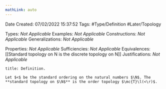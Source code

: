 ```yaml
---
mathLink: auto
---
```


<div class="topSpace"></div>

Date Created: 07/02/2022 15:37:52
Tags: #Type/Definition #Later/Topology

Types: _Not Applicable_
Examples: _Not Applicable_
Constructions: _Not Applicable_
Generalizations: _Not Applicable_

Properties: _Not Applicable_
Sufficiencies: _Not Applicable_
Equivalences: [[Standard topology on N is the discrete topology on N]]
Justifications: _Not Applicable_

``` ad-Definition
title: Definition.

Let $<$ be the standard ordering on the natural numbers $\N$. The **standard topology on $\N$** is the order topology $\mc{T}\l(<\r)$.

```
